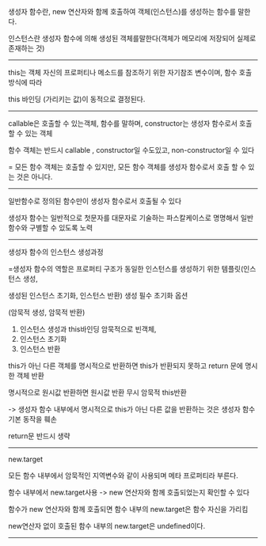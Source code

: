 생성자 함수란, new 연산자와 함께 호출하여 객체(인스턴스)를 생성하는 함수를 말한다.

인스턴스란 생성자 함수에 의해 생성된 객체를말한다(객체가 메모리에 저장되어 실제로 존재하는 것)

---

this는 객체 자신의 프로퍼티나 메소드를 참조하기 위한 자기참조 변수이며, 함수 호출방식에 따라

this 바인딩 (가리키는 값)이 동적으로 결정된다.

---

callable은 호출할 수 있는객체, 함수를 말하며, constructor는 생성자 함수로서 호출 할 수 있는 객체

함수 객체는 반드시 callable , constructor일  수도있고, non-constructor일 수 있다

= 모든 함수 객체는 호출할 수 있지만, 모든 함수 객체를 생성자 함수로서 호출 할 수 있는 것은 아니다.

---

일반함수로 정의된 함수만이 생성자 함수로서 호출될 수 있다

생성자 함수는 일반적으로 첫문자를 대문자로 기술하는 파스칼케이스로 명명해서 일반함수와 구별할 수 있도록 노력

---

생성자 함수의 인스턴스 생성과정

=생성자 함수의 역할은 프로퍼티 구조가 동일한 인스턴스를 생성하기 위한 템플릿(인스턴스 생성,

생성된 인스턴스 초기화, 인스턴스 반환) 생성 필수 초기화 옵션

(암묵적 생성, 암묵적 반환)

1. 인스턴스 생성과 this바인딩 암묵적으로 빈객체,
2. 인스턴스 초기화
3. 인스턴스 반환

this가 아닌 다른 객체를 명시적으로 반환하면 this가 반환되지 못하고 return 문에 명시한 객체 반환

명시적으로 원시값 반환하면 원시값 반환 무시 암묵적 this반환

-> 생성자 함수 내부에서 명시적으로 this가 아닌 다른 값을 반환하는 것은 생성자 함수 기본 동작을 훼손

return문 반드시 생략

---

new.target

모든 함수 내부에서 암묵적인 지역변수와 같이 사용되며 메타 프로퍼티라 부른다.

함수 내부에서 new.target사용 -> new 연산자와 함께 호출되었는지 확인할 수 있다

함수가 new 연산자와 함께 호출되면 함수 내부의 new.target은 함수 자신을 가리킴

new연산자 없이 호출된 함수 내부의 new.target은 undefined이다.

---


